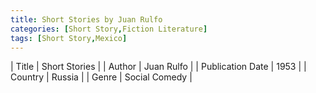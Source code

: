 ```yaml
---
title: Short Stories by Juan Rulfo
categories: [Short Story,Fiction Literature]
tags: [Short Story,Mexico]
---     
```

| Title | Short Stories  |
| Author |  Juan Rulfo  |
| Publication Date | 1953   |
| Country | Russia |
| Genre | Social Comedy  |
        